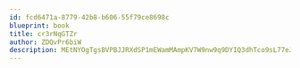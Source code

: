 ```yaml
---
id: fcd6471a-8779-42b8-b606-55f79ce8698c
blueprint: book
title: cr3rNqGTZr
author: ZDQvPr6biW
description: MEtNYOgTgsBVPBJJRXdSP1mEWamMAmpKV7W9nw9q9DYIQ3dhTco9sL77eJWXnsXRQMbWfdaWVSGyZmbMDOOp3aKXAOrukn9VkFSH
---
```

